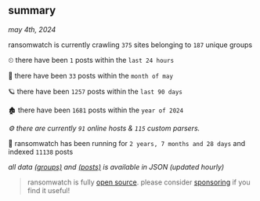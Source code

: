 
## summary
_may 4th, 2024_

ransomwatch is currently crawling `375` sites belonging to `187` unique groups

⏲ there have been `1` posts within the `last 24 hours`

🦈 there have been `33` posts within the `month of may`

🪐 there have been `1257` posts within the `last 90 days`

🏚 there have been `1681` posts within the `year of 2024`

_⚙️ there are currently `91` online hosts & `115` custom parsers._

🦕 ransomwatch has been running for `2 years, 7 months and 28 days` and indexed `11138` posts

_all data  [(groups)](http://ransomwhat.telemetry.ltd/groups) and [(posts)](http://ransomwhat.telemetry.ltd/posts) is available in JSON (updated hourly)_

> ransomwatch is fully [open source](https://github.com/joshhighet/ransomwatch#ransomwatch--). please consider [sponsoring](https://github.com/sponsors/joshhighet) if you find it useful!
